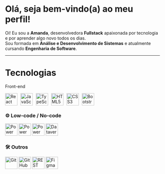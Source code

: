 #  Olá, seja bem-vindo(a) ao meu perfil!

Oi! Eu sou a **Amanda**, desenvolvedora **Fullstack** apaixonada por tecnologia e por aprender algo novo todos os dias.  
Sou formada em **Análise e Desenvolvimento de Sistemas** e atualmente cursando **Engenharia de Software**.

---

# Tecnologias
Front-end
<div style="display: flex; gap: 10px; flex-wrap: wrap;"> <img src="https://cdn.jsdelivr.net/gh/devicons/devicon/icons/react/react-original.svg" width="40" height="40" alt="React" /> <img src="https://cdn.jsdelivr.net/gh/devicons/devicon/icons/javascript/javascript-original.svg" width="40" height="40" alt="JavaScript" /> <img src="https://cdn.jsdelivr.net/gh/devicons/devicon/icons/typescript/typescript-original.svg" width="40" height="40" alt="TypeScript" /> <img src="https://cdn.jsdelivr.net/gh/devicons/devicon/icons/html5/html5-original.svg" width="40" height="40" alt="HTML5" /> <img src="https://cdn.jsdelivr.net/gh/devicons/devicon/icons/css3/css3-original.svg" width="40" height="40" alt="CSS3" /> <img src="https://cdn.jsdelivr.net/gh/devicons/devicon/icons/bootstrap/bootstrap-original.svg" width="40" height="40" alt="Bootstrap" /> </div>

### ⚙️ Low-code / No-code

<p align="left">
  <img src="https://img.icons8.com/color/48/powerapps-2021.png" width="40" height="40" alt="Power Apps"/>
  <img src="https://img.icons8.com/color/48/power-automate-2020.png" width="40" height="40" alt="Power Automate"/>
  <img src="https://img.icons8.com/color/48/power-bi.png" width="40" height="40" alt="Power BI"/>
  <img src="https://img.icons8.com/color/48/microsoft-dataverse.png" width="40" height="40" alt="Dataverse"/>
</p>

### 🛠️ Outros

<p align="left">
  <img src="https://cdn.jsdelivr.net/gh/devicons/devicon/icons/git/git-original.svg" width="40" height="40" alt="Git"/>
  <img src="https://cdn.jsdelivr.net/gh/devicons/devicon/icons/github/github-original.svg" width="40" height="40" alt="GitHub"/>
  <img src="https://img.icons8.com/external-tal-revivo-color-tal-revivo/48/external-rest-api-is-a-software-interface-that-allows-two-applications-to-communicate-with-each-other-logo-color-tal-revivo.png" width="40" height="40" alt="REST API"/>
  <img src="https://cdn.jsdelivr.net/gh/devicons/devicon/icons/figma/figma-original.svg" width="40" height="40" alt="Figma"/>
</p>



